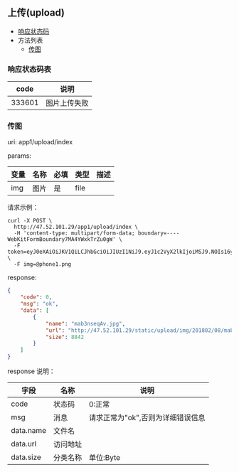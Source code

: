 ## 上传(upload)

+ [响应状态码](#响应状态码表)
+ 方法列表
	+ [传图](#传图)


### 响应状态码表

|  code  |     说明     |
| ------ | ------------ |
| 333601 | 图片上传失败 |


### 传图

uri: app1/upload/index

params:

| 变量 | 名称 | 必填 | 类型 | 描述 |
| ---- | ---- | ---- | ---- | ---- |
| img  | 图片 | 是   | file |      |

请求示例：
```
curl -X POST \
  http://47.52.101.29/app1/upload/index \
  -H 'content-type: multipart/form-data; boundary=----WebKitFormBoundary7MA4YWxkTrZu0gW' \
  -F token=eyJ0eXAiOiJKV1QiLCJhbGciOiJIUzI1NiJ9.eyJ1c2VyX2lkIjoiMSJ9.NOIs16yZ06eG53KuE68AjBnL5j_VpGaHfcG0Lo00f4M \
  -F img=@phone1.png
```

response:

```json
{
    "code": 0,
    "msg": "ok",
    "data": [
        {
            "name": "mab3nseqAv.jpg",
            "url": "http://47.52.101.29/static/upload/img/201802/08/mab3nseqAv.jpg",
            "size": 8842
        }
    ]
}
```


response 说明：

|    字段   |   名称   |                说明               |
| --------- | -------- | --------------------------------- |
| code      | 状态码   | 0:正常                            |
| msg       | 消息     | 请求正常为"ok",否则为详细错误信息 |
| data.name | 文件名   |                                   |
| data.url  | 访问地址 |                                   |
| data.size | 分类名称 | 单位:Byte                         |
